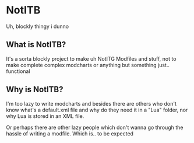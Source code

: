 # NotITB
Uh, blockly thingy i dunno

## What is NotITB?
It's a sorta blockly project to make uh NotITG Modfiles and stuff, not to make complete complex modcharts or anything but something just.. functional

## Why is NotITB?
I'm too lazy to write modcharts and besides there are others who don't know what's a default.xml file and why do they need it in a "Lua" folder, nor why Lua is stored in an XML file.  
  
Or perhaps there are other lazy people which don't wanna go through the hassle of writing a modfile. Which is.. to be expected
